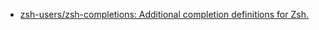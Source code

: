 - [zsh-users/zsh-completions: Additional completion definitions for Zsh.](https://github.com/zsh-users/zsh-completions)